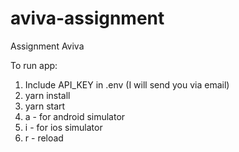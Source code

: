 # aviva-assignment
Assignment Aviva


To run app:
1. Include API_KEY in .env (I will send you via email)
2. yarn install
3. yarn start
4. a - for android simulator
5. i - for ios simulator
6. r - reload
